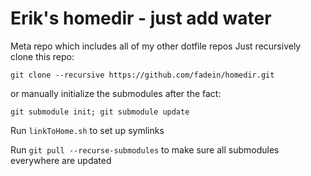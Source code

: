 # Erik's homedir - just add water

Meta repo which includes all of my other dotfile repos
Just recursively clone this repo:

``` git clone --recursive https://github.com/fadein/homedir.git ```

or manually initialize the submodules after the fact:

``` git submodule init; git submodule update ```


Run ``` linkToHome.sh ``` to set up symlinks

Run ``` git pull --recurse-submodules ``` to make sure all submodules everywhere are updated
